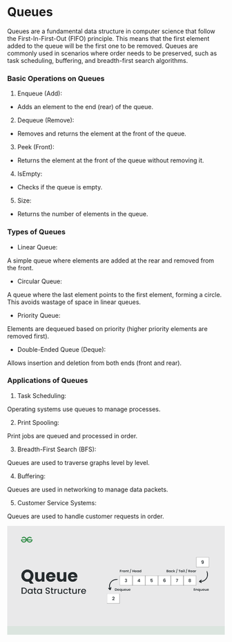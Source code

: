 # Queues

Queues are a fundamental data structure in computer science that follow the First-In-First-Out (FIFO) principle. This means that the first element added to the queue will be the first one to be removed. Queues are commonly used in scenarios where order needs to be preserved, such as task scheduling, buffering, and breadth-first search algorithms.

### Basic Operations on Queues
1. Enqueue (Add):

* Adds an element to the end (rear) of the queue.

2. Dequeue (Remove):

* Removes and returns the element at the front of the queue.

3. Peek (Front):

* Returns the element at the front of the queue without removing it.

4. IsEmpty:

* Checks if the queue is empty.

5. Size:

* Returns the number of elements in the queue.


### Types of Queues
* Linear Queue:

A simple queue where elements are added at the rear and removed from the front.

* Circular Queue:

A queue where the last element points to the first element, forming a circle. This avoids wastage of space in linear queues.

* Priority Queue:

Elements are dequeued based on priority (higher priority elements are removed first).

* Double-Ended Queue (Deque):

Allows insertion and deletion from both ends (front and rear).

### Applications of Queues
1. Task Scheduling:

Operating systems use queues to manage processes.

2. Print Spooling:

Print jobs are queued and processed in order.

3. Breadth-First Search (BFS):

Queues are used to traverse graphs level by level.

4. Buffering:

Queues are used in networking to manage data packets.

5. Customer Service Systems:

Queues are used to handle customer requests in order.

![alt text](Queue.png)
